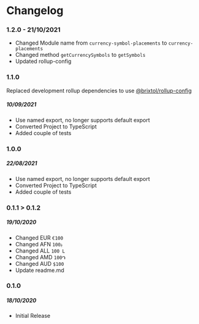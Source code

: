 # Changelog

### 1.2.0 - 21/10/2021

- Changed Module name from `currency-symbol-placements` to `currency-placements`
- Changed method `getCurrencySymbols` to `getSymbols`
- Updated rollup-config

### 1.1.0

Replaced development rollup dependencies to use [@brixtol/rollup-config](https://github.com/BRIXTOL/rollup-config)

##### 10/09/2021

- Use named export, no longer supports default export
- Converted Project to TypeScript
- Added couple of tests

### 1.0.0

##### 22/08/2021

- Use named export, no longer supports default export
- Converted Project to TypeScript
- Added couple of tests

### 0.1.1 > 0.1.2

##### 19/10/2020

- Changed EUR `€100`
- Changed AFN `؋100`
- Changed ALL `100 L`
- Changed AMD `100֏`
- Changed AUD `$100`
- Update readme.md

### 0.1.0

##### 18/10/2020

- Initial Release
